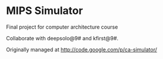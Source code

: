 MIPS Simulator
==============

Final project for computer architecture course

Collaborate with deepsolo@9# and kfirst@9#.

Originally managed  at http://code.google.com/p/ca-simulator/
